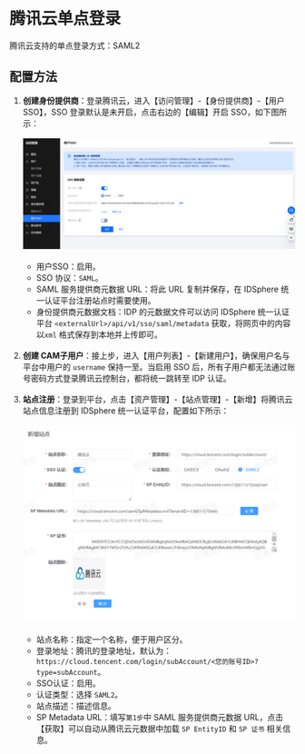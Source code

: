 # 腾讯云单点登录
腾讯云支持的单点登录方式：SAML2
## 配置方法
1. **创建身份提供商**：登录腾讯云，进入【访问管理】-【身份提供商】-【用户SSO】，SSO 登录默认是未开启，点击右边的【编辑】开启 SSO，如下图所示：<br><br>
![img.png](img/tencent-config2.jpg)<br><br>
   * 用户SSO：启用。
   * SSO 协议：`SAML`。
   * SAML 服务提供商元数据 URL：将此 URL 复制并保存，在 IDSphere 统一认证平台注册站点时需要使用。
   * 身份提供商元数据文档：IDP 的元数据文件可以访问 IDSphere 统一认证平台 `<externalUrl>/api/v1/sso/saml/metadata` 获取，将网页中的内容以`xml` 格式保存到本地并上传即可。<br><br>
2. **创建 CAM子用户**：接上步，进入【用户列表】-【新建用户】，确保用户名与平台中用户的 `username` 保持一至。当启用 SSO 后，所有子用户都无法通过账号密码方式登录腾讯云控制台，都将统一跳转至 IDP 认证。<br><br>
3. **站点注册**：登录到平台，点击【资产管理】-【站点管理】-【新增】将腾讯云站点信息注册到 IDSphere 统一认证平台，配置如下所示：<br><br>
![img.png](img/tencent-site.jpg)<br><br>
   * 站点名称：指定一个名称，便于用户区分。
   * 登录地址：腾讯的登录地址，默认为：`https://cloud.tencent.com/login/subAccount/<您的账号ID>?type=subAccount`。
   * SSO认证：启用。
   * 认证类型：选择 `SAML2`。
   * 站点描述：描述信息。
   * SP Metadata URL：填写`第1步`中 SAML 服务提供商元数据 URL，点击【获取】可以自动从腾讯云元数据中加载 `SP EntityID` 和 `SP 证书` 相关信息。